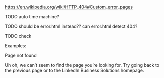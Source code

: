 

https://en.wikipedia.org/wiki/HTTP_404#Custom_error_pages



TODO auto time machine?

TODO should be error.html instead?? can error.html detect 404?

TODO check


Examples:




Page not found


Uh oh, we can’t seem to find the page you’re looking for. Try going back to the previous page or to the LinkedIn Business Solutions homepage.
